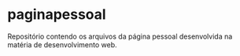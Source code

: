 # paginapessoal
Repositório contendo os arquivos da página pessoal desenvolvida na matéria de desenvolvimento web.
